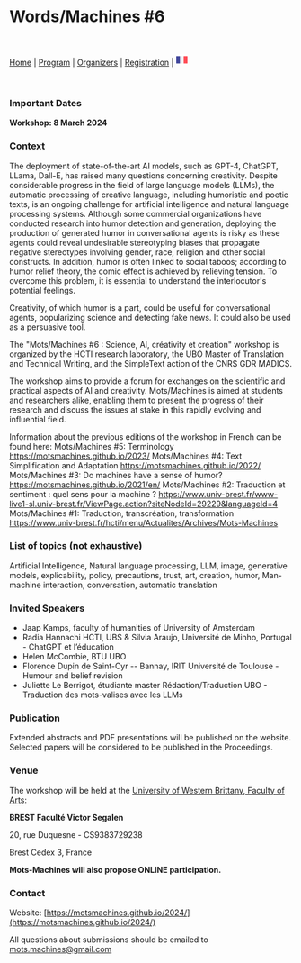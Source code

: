 # Words/Machines #6

<br>

[Home](index) | [Program](program) | [Organizers](orga) | [Registration](registration) | [<img src="FR.png" width="20">](../fr/orga)

<br>

### Important Dates

**Workshop: 8 March 2024**

### Context

The deployment of state-of-the-art AI models, such as GPT-4, ChatGPT, LLama, Dall-E, has raised many questions concerning creativity. Despite considerable progress in the field of large language models (LLMs), the automatic processing of creative language, including humoristic and poetic texts, is an ongoing challenge for artificial intelligence and natural language processing systems. Although some commercial organizations have conducted research into humor detection and generation, deploying the production of generated humor in conversational agents is risky as these agents could reveal undesirable stereotyping biases that propagate negative stereotypes involving gender, race, religion and other social constructs. In addition, humor is often linked to social taboos; according to humor relief theory, the comic effect is achieved by relieving tension. To overcome this problem, it is essential to understand the interlocutor's potential feelings.

Creativity, of which humor is a part, could be useful for conversational agents, popularizing science and detecting fake news. It could also be used as a persuasive tool.

The "Mots/Machines #6 : Science, AI, créativity et creation" workshop is organized by the HCTI research laboratory, the UBO Master of Translation and Technical Writing, and the SimpleText action of the CNRS GDR MADICS.

The workshop aims to provide a forum for exchanges on the scientific and practical aspects of AI and creativity. Mots/Machines is aimed at students and researchers alike, enabling them to present the progress of their research and discuss the issues at stake in this rapidly evolving and influential field.

Information about the previous editions of the workshop in French can be found here:
Mots/Machines #5: Terminology https://motsmachines.github.io/2023/ 
Mots/Machines #4: Text Simplification and Adaptation https://motsmachines.github.io/2022/ 
Mots/Machines #3: Do machines have a sense of humor? https://motsmachines.github.io/2021/en/ 
Mots/Machines #2: Traduction et sentiment : quel sens pour la machine ? https://www.univ-brest.fr/www-live1-sl.univ-brest.fr/ViewPage.action?siteNodeId=29229&languageId=4  
Mots/Machines #1: Traduction, transcréation, transformation https://www.univ-brest.fr/hcti/menu/Actualites/Archives/Mots-Machines 

### List of topics (not exhaustive)

Artificial Intelligence, Natural language processing, LLM, image, generative models, explicability, policy, precautions, trust, art, creation, humor, Man-machine interaction, conversation, automatic translation

### Invited Speakers

* Jaap Kamps, faculty of humanities of University of Amsterdam
* Radia Hannachi HCTI, UBS & Silvia Araujo, Université de Minho, Portugal - ChatGPT et l’éducation
* Helen McCombie, BTU UBO
* Florence Dupin de Saint-Cyr -- Bannay, IRIT Université de Toulouse - Humour and belief revision
* Juliette Le Berrigot, étudiante master Rédaction/Traduction UBO - Traduction des mots-valises avec les LLMs


### Publication

Extended abstracts and PDF presentations will be published on the website. Selected papers will be considered to be published in the Proceedings. 

### Venue

The workshop will be held at the [University of Western Brittany, Faculty of Arts](https://www.univ-brest.fr/UFR-Lettres-et-Sciences-Humaines):

**BREST Faculté Victor Segalen**

20, rue Duquesne - CS9383729238

Brest Cedex 3, France

**Mots-Machines will also propose ONLINE participation.**

### Contact

Website: [https://motsmachines.github.io/2024/](https://motsmachines.github.io/2024/)

All questions about submissions should be emailed to [mots.machines@gmail.com](mailto:mots.machines@gmail.com)
